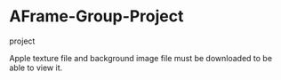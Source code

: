 # AFrame-Group-Project
project

Apple texture file and background image file must be downloaded to be able to view it.
